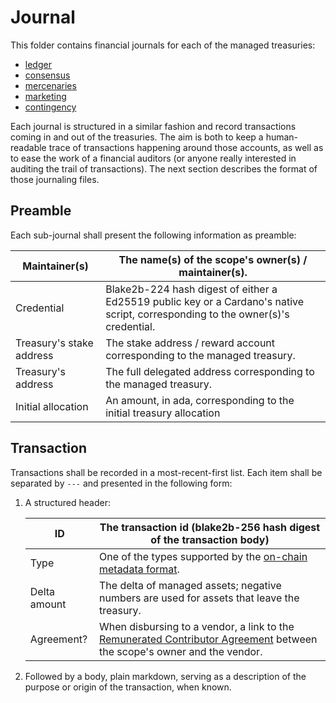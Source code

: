 # Journal

This folder contains financial journals for each of the managed treasuries:

- [ledger](./ledger.md)
- [consensus](./consensus.md)
- [mercenaries](./mercenaries.md)
- [marketing](./marketing.md)
- [contingency](./contingency.md)

Each journal is structured in a similar fashion and record transactions coming in and out of the treasuries. The aim is both to keep a human-readable trace of transactions happening around those accounts, as well as to ease the work of a financial auditors (or anyone really interested in auditing the trail of transactions). The next section describes the format of those journaling files.

## Preamble

Each sub-journal shall present the following information as preamble:

| Maintainer(s)            | The name(s) of the scope's owner(s) / maintainer(s).                                                                             |
| ---                      | ---                                                                                                                              |
| Credential               | Blake2b-224 hash digest of either a Ed25519 public key or a Cardano's native script, corresponding to the owner(s)'s credential. |
| Treasury's stake address | The stake address / reward account corresponding to the managed treasury.                                                        |
| Treasury's address       | The full delegated address corresponding to the managed treasury.                                                                |
| Initial allocation       | An amount, in ada, corresponding to the initial treasury allocation                                                              |

## Transaction

Transactions shall be recorded in a most-recent-first list. Each item shall be separated by `---` and presented in the following form:

1. A structured header:

   | ID           | The transaction id (blake2b-256 hash digest of the transaction body)                                                       |
   | ---          | ---                                                                                                                        |
   | Type         | One of the types supported by the [on-chain metadata format][].                                                            |
   | Delta amount | The delta of managed assets; negative numbers are used for assets that leave the treasury.                                 |
   | Agreement?   | When disbursing to a vendor, a link to the [Remunerated Contributor Agreement][] between the scope's owner and the vendor. |

2. Followed by a body, plain markdown, serving as a description of the purpose or origin of the transaction, when known.

[on-chain metadata format]: https://github.com/SundaeSwap-finance/treasury-contracts/blob/main/offchain/src/metadata/spec.md
[Remunerated Contributor Agreement]: https://ipfs.io/ipfs/bafkreiabxyva5lfm6zztg7tnktxvvbbucljrce7hlrp4p6hropqzfaip3y

